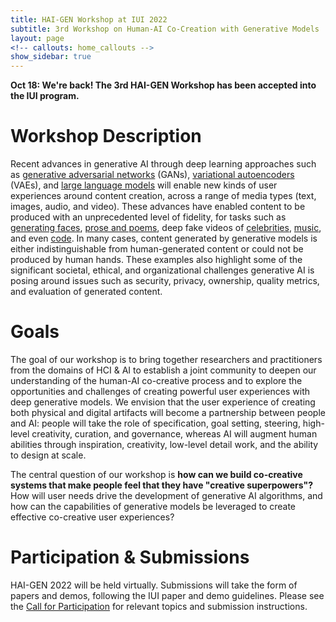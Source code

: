 ```yaml
---
title: HAI-GEN Workshop at IUI 2022
subtitle: 3rd Workshop on Human-AI Co-Creation with Generative Models
layout: page
<!-- callouts: home_callouts -->
show_sidebar: true
---
```


<div class="notification is-info">
    <p>
    <strong>Oct 18: We're back! The 3rd HAI-GEN Workshop has been accepted into the IUI program.</strong>
    </p>
</div>

# Workshop Description

Recent advances in generative AI through deep learning approaches such as <a href="https://papers.nips.cc/paper/5423-ge...al-nets.pdf">generative adversarial networks</a> (GANs), <a href="https://arxiv.org/abs/1312.6114">variational autoencoders</a> (VAEs), and <a href="https://arxiv.org/abs/2005.14165">large language models</a> will enable new kinds of user experiences around content creation, across a range of media types (text, images, audio, and video). These advances have enabled content to be produced with an unprecedented level of fidelity, for tasks such as <a href="https://arxiv.org/abs/1812.04948">generating faces</a>, <a href="https://arxiv.org/abs/2005.14165">prose and poems</a>, deep fake videos of <a href="https://www.vice.com/en_us/article/ywyxex/deepfake-of-mark-zuckerberg-facebook-fake-video-policy">celebrities</a>, <a href="https://arxiv.org/abs/2005.00341">music</a>, and even <a href="https://arxiv.org/abs/2107.03374">code</a>. In many cases, content generated by generative models is either indistinguishable from human-generated content or could not be produced by human hands. These examples also highlight some of the significant societal, ethical, and organizational challenges generative AI is posing around issues such as security, privacy, ownership, quality metrics, and evaluation of generated content.

# Goals

The goal of our workshop is to bring together researchers and practitioners from the domains of HCI &amp; AI to establish a joint community to deepen our understanding of the human-AI co-creative process and to explore the opportunities and challenges of creating powerful user experiences with deep generative models. We envision that the user experience of creating both physical and digital artifacts will become a partnership between people and AI: people will take the role of specification, goal setting, steering, high-level creativity, curation, and governance, whereas AI will augment human abilities through inspiration, creativity, low-level detail work, and the ability to design at scale.

The central question of our workshop is <b>how can we build co-creative systems that make people feel that they have "creative superpowers"?</b> How will user needs drive the development of generative AI algorithms, and how can the capabilities of generative models be leveraged to create effective co-creative user experiences?

# Participation & Submissions

HAI-GEN 2022 will be held virtually. Submissions will take the form of papers and demos, following the IUI paper and demo guidelines. Please see the [Call for Participation](cfp) for relevant topics and submission instructions.

